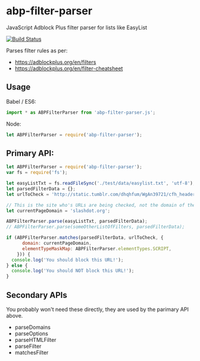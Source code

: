 # abp-filter-parser
JavaScript Adblock Plus filter parser for lists like EasyList

[![Build Status](https://travis-ci.org/bbondy/abp-filter-parser.svg?branch=master)](https://travis-ci.org/bbondy/abp-filter-parser)

Parses filter rules as per:
- https://adblockplus.org/en/filters
- https://adblockplus.org/en/filter-cheatsheet

## Usage

Babel / ES6:

```javascript
import * as ABPFilterParser from 'abp-filter-parser.js';
```

Node:

```javascript
let ABPFilterParser = require('abp-filter-parser');
```

## Primary API:

```javascript
let ABPFilterParser = require('abp-filter-parser');
var fs = require('fs');

let easyListTxt = fs.readFileSync('./test/data/easylist.txt', 'utf-8');
let parsedFilterData = {};
let urlToCheck = 'http://static.tumblr.com/dhqhfum/WgAn39721/cfh_header_banner_v2.jpg';

// This is the site who's URLs are being checked, not the domain of the URL being checked.
let currentPageDomain = 'slashdot.org';

ABPFilterParser.parse(easyListTxt, parsedFilterData);
// ABPFilterParser.parse(someOtherListOfFilters, parsedFilterData);

if (ABPFilterParser.matches(parsedFilterData, urlToCheck, {
      domain: currentPageDomain,
      elementTypeMaskMap: ABPFilterParser.elementTypes.SCRIPT,
    })) {
  console.log('You should block this URL!');
} else {
  console.log('You should NOT block this URL!');
}
```

## Secondary APIs

You probably won't need these directly, they are used by the parimary API above.

- parseDomains
- parseOptions
- parseHTMLFilter
- parseFilter
- matchesFilter
